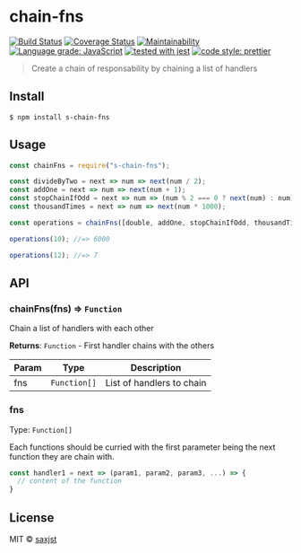# chain-fns

[![Build Status](https://travis-ci.org/saxjst/chain-fns.svg?branch=master)](https://travis-ci.org/saxjst/chain-fns)
[![Coverage Status](https://coveralls.io/repos/github/saxjst/chain-fns/badge.svg?branch=master)](https://coveralls.io/github/saxjst/chain-fns?branch=master)
[![Maintainability](https://api.codeclimate.com/v1/badges/841af7743a474bb61775/maintainability)](https://codeclimate.com/github/saxjst/chain-fns/maintainability)
[![Language grade: JavaScript](https://img.shields.io/lgtm/grade/javascript/g/saxjst/chain-fns.svg?logo=lgtm&logoWidth=18)](https://lgtm.com/projects/g/saxjst/chain-fns/context:javascript)
[![tested with jest](https://img.shields.io/badge/tested_with-jest-99424f.svg)](https://github.com/facebook/jest)
[![code style: prettier](https://img.shields.io/badge/code_style-prettier-ff69b4.svg)](https://github.com/prettier/prettier/)

> Create a chain of responsability by chaining a list of handlers

## Install

```
$ npm install s-chain-fns
```

## Usage

```js
const chainFns = require("s-chain-fns");

const divideByTwo = next => num => next(num / 2);
const addOne = next => num => next(num + 1);
const stopChainIfOdd = next => num => (num % 2 === 0 ? next(num) : num);
const thousandTimes = next => num => next(num * 1000);

const operations = chainFns([double, addOne, stopChainIfOdd, thousandTimes]);

operations(10); //=> 6000

operations(12); //=> 7
```

## API

### chainFns(fns) ⇒ <code>Function</code>

Chain a list of handlers with each other

**Returns**: <code>Function</code> - First handler chains with the others

| Param | Type                    | Description               |
| ----- | ----------------------- | ------------------------- |
| fns   | <code>Function[]</code> | List of handlers to chain |

### fns

Type: `Function[]`

Each functions should be curried with the first parameter being the next function they are chain with.

```js
const handler1 = next => (param1, param2, param3, ...) => {
  // content of the function
}
```

## License

MIT © [saxjst]()
